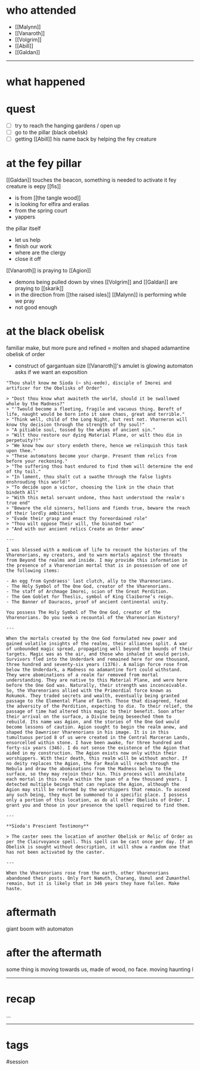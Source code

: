 # who attended

- [[Malynn]]
- [[Vanaroth]]
- [[Volgrim]]
- [[Abill]]
- [[Galdan]]

---
# what happened

# quest
- [ ] try to reach the hanging gardens / open up 
- [ ] go to the pillar (black obelisk)
- [ ] getting [[Abill]] his name back by helping the fey creature

# at the fey pillar
[[Galdan]] touches the beacon, something is needed to activate it
fey creature is eepy [[fis]]
- is from [[the tangle wood]]
- is looking for elfira and eralias
- from the spring court
- yappers

the pillar itself
- let us help
- finish our work
- where are the clergy
- close it off

[[Vanaroth]] is praying to [[Agion]]
- demons being pulled down by vines
[[Volgrim]] and [[Galdan]] are praying to [[skarik]]
- in the direction from [[the raised isles]] 
[[Malynn]] is performing while we pray
- not good enough

# at the black obelisk
familiar make, but more pure and refined = molten and shaped adamantine
obelisk of order
- construct of gargantuan size
[[Vanaroth]]'s amulet is glowing
automaton asks if we want an exposition
```
"Thou shalt know me Sïoda (~ shi-eede), disciple of Imorei and artificer for the Obelisks of Order"

> "Dost thou know what awaiteth the world, should it be swallowed whole by the Madness?"  
> "'Twould become a fleeting, fragile and vacuous thing. Bereft of life, naught would be born into it save chaos, great and terrible."  
> "Think well, child of the Long Night, but rest not. Vharneron will know thy decision through the strength of thy soul!"  
> "A pitiable soul, tossed by the whims of ancient sin."  
> "Wilt thou restore our dying Material Plane, or wilt thou die in perpetuity?!"  
> "We know how our story endeth there, hence we relinquish this task upon thee."  
> "These automatons become your charge. Present them relics from before your reckoning."  
> "The suffering thou hast endured to find them will determine the end of thy toil."  
> "In lament, thou shalt cut a swathe through the false lights enshrouding this world!"  
> "To decide upon a victor, choosing the link in the chain that bindeth All"  
> "With this metal servant undone, thou hast understood the realm's true end"  
> "Beware the old sinners, hellions and fiends true, beware the reach of their lordly ambitions"  
> "Evade their grasp and enact thy foreordained role"  
> "Thou wilt oppose Their will, the binated two"  
> "And with our ancient relics Create an Order anew"

---

I was blessed with a modicum of life to recount the histories of the Vharenorians, my creators, and to warn mortals against the threats from Beyond the realms and inside. I may provide this information in the presence of a Vharenorian mortal that is in possession of one of the following items:

- An egg from Gyndraess' last clutch, ally to the Vharenorians.
- The Holy Symbol of The One God, creator of the Vharenorians.
- The staff of Archmage Imorei, scion of the Great Perdition.
- The Gem Goblet for Theslis, symbol of King Claiborne’s reign.
- The Banner of Dauracos, proof of ancient continental unity.

You possess The Holy Symbol of The One God, creator of the Vharenorians. Do you seek a recountal of the Vharenorian History?

---

When the mortals created by the One God formulated new power and gained volatile insights of the realms, their alliances split. A war of unbounded magic spread, propagating well beyond the bounds of their targets. Magic was as the air, and those who inhaled it would perish. Survivors fled into the Underdark and remained here for one thousand, three hundred and seventy-six years (1376). A malign force rose from below the Underdark, a Madness no adamantine fort could withstand. They were abominations of a realm far removed from mortal understanding. They are native to this Material Plane, and were here before the One God was. Naturally, their strength was inconceivable. So, the Vharenorians allied with the Primordial force known as Rokumok. They traded secrets and wealth, eventually being granted passage to the Elemental Plane of Earth. Those that disagreed, faced the adversity of the Perdition, expecting to die. To their relief, the passage of time had altered this magic to their benefit. Soon after their arrival on the surface, a Divine being beseeched them to rebuild. Its name was Agion, and the stories of the One God would become lessons of caution. Agion sought to begin the realm anew, and shaped the Dawnriser Vharenorians in his image. It is in this tumultuous period 8 of us were created in the Central Marceran Lands, ensorcelled within stone. I have been awake, for three hundred and forty-six years (346). I do not sense the existence of the Agion that aided in my construction. The Agion exists now only within their worshippers. With their death, this realm will be without anchor. If no deity replaces the Agion, the Far Realm will reach through the Nebula and draw the abominations from the Madness below to the surface, so they may rejoin their kin. This process will annihilate each mortal in this realm within the span of a few thousand years. I detected multiple beings that can replace the Agion, although the Agion may still be reformed by the worshippers that remain. To ascend any such being, they must be summoned to a specific place. I possess only a portion of this location, as do all other Obelisks of Order. I grant you and those in your presence the spell required to find them.

---

**Sïoda's Prescient Testimony**

> The caster sees the location of another Obelisk or Relic of Order as per the Clairvoyance spell. This spell can be cast once per day. If an Obelisk is sought without description, it will show a random one that has not been activated by the caster.

---

When the Vharenorians rose from the earth, other Vharenorians abandoned their posts. Only Fort Namuth, Charang, Usmul and Zumanthel remain, but it is likely that in 346 years they have fallen. Make haste.
```

# aftermath
giant boom with automaton

# after the aftermath
some thing is moving towards us, made of wood, no face. moving haunting l


---
# recap

...

---
# tags

#session